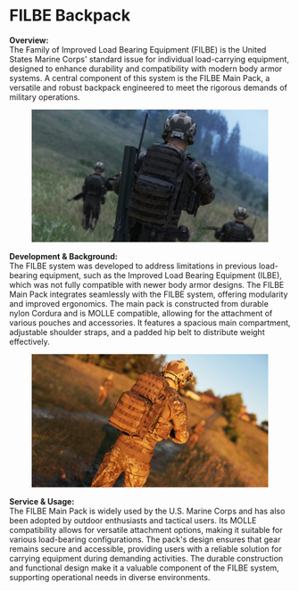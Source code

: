 # FILBE Backpack

**Overview:**\
The Family of Improved Load Bearing Equipment (FILBE) is the United States Marine Corps' standard issue for individual load-carrying equipment, designed to enhance durability and compatibility with modern body armor systems. A central component of this system is the FILBE Main Pack, a versatile and robust backpack engineered to meet the rigorous demands of military operations.

<figure><img src="../../../../../.gitbook/assets/FILBE Backpack 1.jpg" alt=""><figcaption></figcaption></figure>

**Development & Background:**\
The FILBE system was developed to address limitations in previous load-bearing equipment, such as the Improved Load Bearing Equipment (ILBE), which was not fully compatible with newer body armor designs. The FILBE Main Pack integrates seamlessly with the FILBE system, offering modularity and improved ergonomics. The main pack is constructed from durable nylon Cordura and is MOLLE compatible, allowing for the attachment of various pouches and accessories. It features a spacious main compartment, adjustable shoulder straps, and a padded hip belt to distribute weight effectively.

<figure><img src="../../../../../.gitbook/assets/FILBE Backpack 2.jpg" alt=""><figcaption></figcaption></figure>

**Service & Usage:**\
The FILBE Main Pack is widely used by the U.S. Marine Corps and has also been adopted by outdoor enthusiasts and tactical users. Its MOLLE compatibility allows for versatile attachment options, making it suitable for various load-bearing configurations. The pack's design ensures that gear remains secure and accessible, providing users with a reliable solution for carrying equipment during demanding activities. The durable construction and functional design make it a valuable component of the FILBE system, supporting operational needs in diverse environments.


